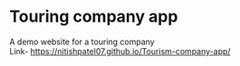 # Touring company app

A demo website for a touring company<br/>
Link- https://nitishpatel07.github.io/Tourism-company-app/
